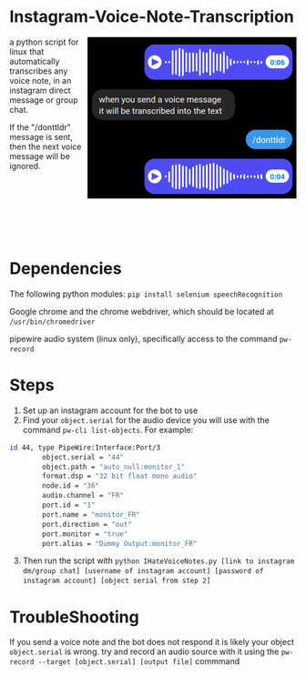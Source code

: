 # Instagram-Voice-Note-Transcription

<img src="/assets/example.png" align="right"/>
a python script for linux that automatically transcribes any voice note, in an instagram direct message or group chat.

If the "/donttldr" message is sent, then the next voice message will be ignored.  <br />

<br /><br /><br /><br /><br /><br />
  
# Dependencies
The following python modules: `pip install selenium speechRecognition`

Google chrome and the chrome webdriver, which should be located at `/usr/bin/chromedriver`

pipewire audio system (linux only), specifically access to the command `pw-record`

# Steps
1. Set up an instagram account for the bot to use
2. Find your `object.serial` for the audio device you will use with the command `pw-cli list-objects`. For example:
```sh
id 44, type PipeWire:Interface:Port/3
 		object.serial = "44"
 		object.path = "auto_null:monitor_1"
 		format.dsp = "32 bit float mono audio"
 		node.id = "36"
 		audio.channel = "FR"
 		port.id = "1"
 		port.name = "monitor_FR"
 		port.direction = "out"
 		port.monitor = "true"
 		port.alias = "Dummy Output:monitor_FR"
```
3. Then run the script with
   `python IHateVoiceNotes.py [link to instagram dm/group chat] [username of instagram account] [password of instagram account] [object serial from step 2]`

# TroubleShooting
If you send a voice note and the bot does not respond it is likely your object `object.serial` is wrong. try and record an audio source with it using the `pw-record --target [object.serial] [output file]` commmand
